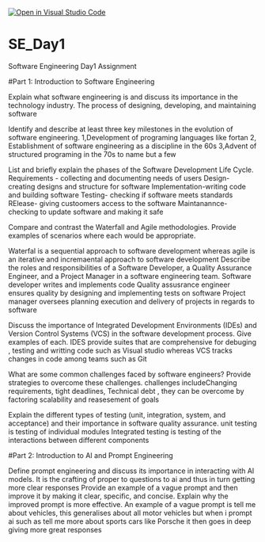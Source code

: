 [![Open in Visual Studio Code](https://classroom.github.com/assets/open-in-vscode-2e0aaae1b6195c2367325f4f02e2d04e9abb55f0b24a779b69b11b9e10269abc.svg)](https://classroom.github.com/online_ide?assignment_repo_id=18295130&assignment_repo_type=AssignmentRepo)
# SE_Day1
Software Engineering Day1 Assignment

#Part 1: Introduction to Software Engineering

Explain what software engineering is and discuss its importance in the technology industry.
The process of designing, developing, and maintaining software

Identify and describe at least three key milestones in the evolution of software engineering.
1,Development of programing languages like fortan
2, Establishment of software engineering as a discipline in the 60s
3,Advent of structured programing in the 70s to name but a few

List and briefly explain the phases of the Software Development Life Cycle.
Requirements - collecting and documenting needs of users
Design- creating designs and structure for software
Implementation-writing code and building software
Testing- checking if software meets standards
RElease- giving custoomers access to the software
Maintanannce- checking to update software and making it safe

Compare and contrast the Waterfall and Agile methodologies. Provide examples of scenarios where each would be appropriate.

Waterfal is a sequential approach to software development whereas agile is an iterative and incremaental approach to software development
Describe the roles and responsibilities of a Software Developer, a Quality Assurance Engineer, and a Project Manager in a software engineering team.
Software developer writes and implements code
Quality assusrance engineer ensures quality by designing and implementing tests on software
Project manager oversees planning execution and delivery of projects in regards to software

Discuss the importance of Integrated Development Environments (IDEs) and Version Control Systems (VCS) in the software development process. Give examples of each.
IDES provide suites that are comprehensive for debuging , testing and writting code such as Visual studio whereas VCS tracks changes in code among teams such as Git

What are some common challenges faced by software engineers? Provide strategies to overcome these challenges.
challenges  includeChanging requirements, tight deadlines, Technical debt , they can be overcome by factoring scalability and reasesement of goals

Explain the different types of testing (unit, integration, system, and acceptance) and their importance in software quality assurance.
unit testing is testing of individual modules
Integrated testing is testing of the interactions between different components

#Part 2: Introduction to AI and Prompt Engineering


Define prompt engineering and discuss its importance in interacting with AI models.
It is the crafting of proper to questions to ai and thus in turn getting more clear responses
Provide an example of a vague prompt and then improve it by making it clear, specific, and concise. Explain why the improved prompt is more effective.
An example of a vague prompt is tell me about vehicles, this generalises about all motor vehicles but when i prompt ai such as tell me more about sports cars like Porsche it then goes in deep giving more great responses
